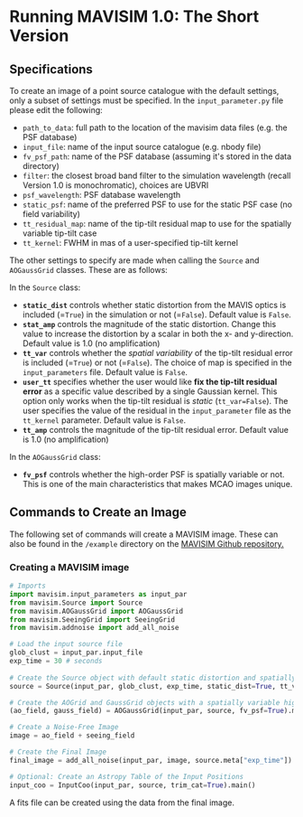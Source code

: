 # Running MAVISIM 1.0: The Short Version

## Specifications
To create an image of a point source catalogue with the default settings, only a subset of settings must be specified. In the `input_parameter.py` file please edit the following:

- `path_to_data`: full path to the location of the mavisim data files (e.g. the PSF database)
- `input_file`: name of the input source catalogue (e.g. nbody file)
- `fv_psf_path`: name of the PSF database (assuming it's stored in the data directory)
- `filter`: the closest broad band filter to the simulation wavelength (recall Version 1.0 is monochromatic), choices are UBVRI
- `psf_wavelength`: PSF database wavelength
- `static_psf`: name of the preferred PSF to use for the static PSF case (no field variability)
- `tt_residual_map`: name of the tip-tilt residual map to use for the spatially variable tip-tilt case
- `tt_kernel`: FWHM in mas of a user-specified tip-tilt kernel

The other settings to specify are made when calling the `Source` and `AOGaussGrid` classes. These are as follows:

In the `Source` class:

- **`static_dist`** controls whether static distortion from the MAVIS optics is included (=`True`) in the simulation or not (=`False`). Default value is `False`.
- **`stat_amp`** controls the magnitude of the static distortion. Change this value to increase the distortion by a scalar in both the x- and y-direction. Default value is 1.0 (no amplification)
- **`tt_var`** controls whether the *spatial variability* of the tip-tilt residual error is included (=`True`) or not (=`False`). The choice of map is specified in the `input_parameters` file. Default value is `False`.
- **`user_tt`** specifies whether the user would like **fix the tip-tilt residual error** as a specific value described by a single Gaussian kernel. This option only works when the tip-tilt residual is *static* (`tt_var=False`). The user specifies the value of the residual in the `input_parameter` file as the `tt_kernel` parameter. Default value is `False`.
- **`tt_amp`** controls the magnitude of the tip-tilt residual error. Default value is 1.0 (no amplification)

In the `AOGaussGrid` class:

- **`fv_psf`** controls whether the high-order PSF is spatially variable or not. This is one of the main characteristics that makes MCAO images unique. 

## Commands to Create an Image
The following set of commands will create a MAVISIM image. These can also be found in the `/example` directory on the <a href="https://github.com/smonty93/MAVISIM" target="_blank">MAVISIM Github repository.</a>

### Creating a MAVISIM image

```python
# Imports
import mavisim.input_parameters as input_par
from mavisim.Source import Source
from mavisim.AOGaussGrid import AOGaussGrid
from mavisim.SeeingGrid import SeeingGrid
from mavisim.addnoise import add_all_noise

# Load the input source file
glob_clust = input_par.input_file
exp_time = 30 # seconds
	
# Create the Source object with default static distortion and spatially variable tip-tilt error
source = Source(input_par, glob_clust, exp_time, static_dist=True, tt_var=True).main()

# Create the AOGrid and GaussGrid objects with a spatially variable high-order PSF
(ao_field, gauss_field) = AOGaussGrid(input_par, source, fv_psf=True).main()

# Create a Noise-Free Image
image = ao_field + seeing_field

# Create the Final Image
final_image = add_all_noise(input_par, image, source.meta["exp_time"])

# Optional: Create an Astropy Table of the Input Positions
input_coo = InputCoo(input_par, source, trim_cat=True).main()
```

A fits file can be created using the data from the final image.

